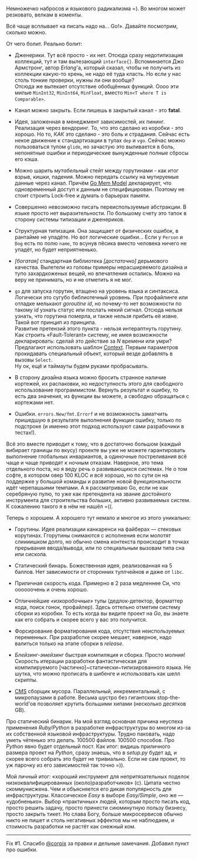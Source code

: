 Немножечко набросов и языкового радикализма =). Во многом может резковато, велкам в коменты.

<!-- TEASER_END -->

Всё чаще всплывает «а писать надо на... Go!». Давайте посмотрим, сколько можно.

От чего болит. Реально болит:

- Дженерики. Тут всё просто - их нет. Отсюда сразу недотипизация коллекций, тут и там вылезающий `interface{}`.
  Вспоминается Джо Армстронг, автор _Erlang_'а, который сказал, чтобы не получить из коллекции какую-то хрень, не надо её туда класть.
  Но если у нас столь тонкие проверки, нужны ли они вообще?  
  Отсюда же вытекает отсутствие обобщённых функций. Оооо эти милые `MinInt32`, `MinInt64`, `MinFloat`, вместо `Min<T where T is Comparable>`.

- Канал можно закрыть. Если пишешь в закрытый канал - это **fatal**.

- Идея, заложенная в менеджмент зависимостей, их пининг. Реализация через вендоринг. То, что это сделано из коробки - это хорошо.
  Но то, _КАК_ это сделано - это боль и страдания.
  Сейчас есть некое движение к стандартизации в тулах `dep` и `vgo`.
  Сейчас можно пользоваться тулом `glide`, но зачастую это выливается в боль, непонятные ошибки и периодические вынужденные полные сбросы его кэша.

- Можно шарить _мутабельный_ стейт между горутинами - как итог взрыв, кишки, падения. Можно передать ссылку на мутируемые данные через канал.
  Причём [Go Mem Model](https://golang.org/ref/mem#tmp_2) декларирует, что одновременный доступ к данным не специфицирован.
  Поэтому не стоит строить Lock-free и думать о барьерах памяти.

- Совершенно невозможно писать переиспользуемые абстракции. В языке просто нет выразительности.
  По большому счету это тапок в сторону системы типизации и дженериков.

- Структурная типизация. Она защищает от физических ошибок, в рантайме не упадёте.
  Но вот логические ошибки... Если у `Person` и `Dog` есть по полю `name`, то всунув пёсика вместо человека ничего не упадёт, но будет неприятненько.

- _[богатая]_ стандартная библиотека _[достаточно]_ дерьмового качества.
  Вылетели из головы примеры нерасширяемого дизайна и тупо захардкоженых вещей, но впечатления остались. Можно на веру не принимать, но и не отметить я не мог.

- `go` для запуска горутин, втащено на уровень языка и синтаксиса.
  Логически это сугубо библиотечный уровень. При профайлинге или отладке мелькают _goroutine id_, но почему-то нет возможности по такому _id_ узнать статус или послать некий сигнал.
  Отсюда нельзя узнать, что горутина померла, и также нельзя прибить её извне.
  Такой вот принцип из принципа.  
  Развитие претензий этого пункта - нельзя интераптнуть горутину. Как строить «Fault-Tolerant» систему, не имея возможности декларировать:
  сделай это действие за _N_ времени или умри?
  Предлагают использовать шаблон [Context](https://golang.org/pkg/context/). Первым параметров прокидавать специальный объект, который везде добавлять в вызовы `Select`.  
  Ну ок, ещё и таймауты будем руками пробрасывать.

- В сторону дизайна языка можно бросить странное наличие кортежей, их распаковки, но недоступность этого для свободного использование программистом. Вернуть результат и ошибку, то есть два значения, из функции вы можете, а свободно обращаться с кортежами нет.

- Ошибки. `errors.New/fmt.Errorf` и не возможность заматчить пришедшую в результате выполнения функции ошибку, только по подстроке (и именно этот подход используют сами разрабочики в тестах!).

Всё это вместе приводит к тому, что в достаточно большом (каждый вибирает границы по вкусу) проекте вы уже не можете гарантировать выполнение глобальных инвариантов, а одиночные постреливания всё чаще и чаще приводят к ночным отказам. Наверное, это тема отдельного поста, но я веду речь о развивающихся системах. Не о том софте, в котором овер 100 KLOC и всё хорошо, но по сути он на поддержке у большой команды и развитие новой функциональности идёт черепашьими темпами. А я рассматриваю Go, если не как серебряную пулю, то уже как претендента на звание достойного инструмента для строительства больших, активно развиваемых систем. К сожалению такого я в нём не нашёл =((.


Теперь о хорошем. А хорошего тут немало и многое из этого уникально:

- Горутины. Идея реализации канкаренси на файберах — стековых корутинах. Ггорутины снимаются с исполнения если молотят слиииишком долго, но обычно смена контекста происходит в точках прерывания ввода/вывода, или по специальным вызовам типа сна или сискола.

- Статический бинарь. Божественная идея, реализованная на 5 баллов. Нет зависимости от сторонних туллчейнов и даже от `libc`.

- Приличная скорость кода. Примерно в 2 раза медленнее Си, что оооооочень и очень хорошо.

- Отличнейшие _«изкоробочные»_ тулы (дедлок-детектор, форматтер кода, поиск гонок, профайлер).
  Здесь оттельно отметим систему сборки из коробки. То есть когда вы видите проект на _Go_, вы знаете как его собрать и скорее всего у вас это получится.

- Форсирование форматирования кода, отсутствия неиспользуемых переменных.
  При разработке скорее мешает, наверное, надо валиться только на этапе сборки в _release_.

- _Блейзинг-эмейзинг_ быстрая компиляция и сборка. Просто молния! Скорость итерации разработки фантастическая для компилируемого [частично]~статически~типизированного языка. Не шутка, что можно прописать в шибенге и использовать как шелл скрипты.

- [CMS](https://blog.golang.org/ismmkeynote) сборщик мусора. Параллельный, инкрементальный, с микропаузами в работе. Весьма шустро без гигантских stop-the-world'ов позволяет крутить большими хипами (несколько десятков GB).

Про статический бинарик. На мой взгляд основная причина неуспеха применения _Ruby/Python_ в разработке инфраструктуры во многом из-за их собственной языковой инфраструктуры. Трудно паковать, надо уметь чётенько это делать. 100500 файлов. 100500 способов. Про _Python_ явно будет отдельный пост. Как итог: видишь приличного размера проект на _Python_, сразу знаешь, что в _setup.py_ будет ад, и скорее всего собрать это будет не тривиально. Если не сам проект, то уж парочку из его зависимостей так точно =)).



Мой личный итог: «хороший инструмент для непритязательных поделок низкоквалифицированных (около)разработчиков» (c). Цитата честно скоммунисжена.
Чем и объясняется его дикая популярность для инфраструктуры. Классическое _Easy_ в выборе _Easy/Simple_, оно же — «удобненько».
Выбор «практичных» людей, которым просто писать код, просто решить задачу, просто принести сиюминутную пользу бизнесу, просто закрыть тикет.
Но слава Богу, больше микросервисов обычно никто не пишет и столь негативных эффектов мы не наблюдаем, и стоимость разработки не растёт как снежный ком.

---

Fix #1. Спасибо [@corpix](https://t.me/documentsjournal) за правки и дельные замечания.
Добавил пункт про ошибки.
